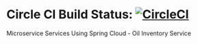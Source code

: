 # Circle CI Build Status: [![CircleCI](https://circleci.com/gh/crpdev/mssc-oil-inventory-service.svg?style=svg)](https://circleci.com/gh/crpdev/mssc-oil-inventory-service)

Microservice Services Using Spring Cloud - Oil Inventory Service
